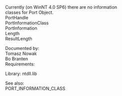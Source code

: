 Currently \(on WinNT 4.0 SP6\) there are no information \
classes for Port Object. \
PortHandle \
PortInformationClass \
PortInformation \
Length \
ResultLength

Documented by: \
Tomasz Nowak \
Bo Branten \
Requirements:

Library: ntdll.lib

See also: \
PORT\_INFORMATION\_CLASS
